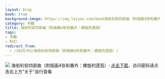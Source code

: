 ```yaml
---
layout: blog
book: true
background-image: https://img.locyoo.com/book海伯利安四部曲（附插画4张和番外：螺旋的遗孤）.jpg
category: 书籍
title: 海伯利安四部曲（附插画4张和番外：螺旋的遗孤）
tags:
- 书籍
- 科幻
redirect_from:
  - /2024/03/海伯利安四部曲（附插画4张和番外：螺旋的遗孤）/
---
```

![](https://img.locyoo.com/book海伯利安四部曲（附插画4张和番外：螺旋的遗孤）.jpg)
海伯利安四部曲（附插画4张和番外：螺旋的遗孤）: <a name = "ref1" href="https://url18.ctfile.com/f/50983618-1353911026-b33cae?p=3619">点击下载</a>，访问密码请点击右上方“关于”自行查看
